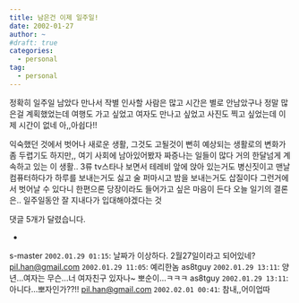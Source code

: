 ```yaml
---
title: 남은건 이제 일주일!
date: 2002-01-27
author: ~
#draft: true
categories:
  - personal
tag:
  - personal
---
```




정확히 일주일 남았다
만나서 작별 인사할 사람은 많고 시간은 별로 안남았구나
정말 많은걸 계획했었는데
여행도 가고 싶었고 여자도 만나고 싶었고 사진도 찍고 싶었는데
이제 시간이 없네
아,,아쉽다!!

익숙했던 것에서 벗어나 새로운 생활, 그것도 고될것이 뻔히
예상되는 생활로의 변화가 좀 두렵기도 하지만,,
여기 사회에 남아있어봤자 짜증나는 일들이 많다
거의 한달넘게 계속하고 있는 이 생활..
3류 tv스타나 보면서 테레비 앞에 앉아 있는거도 병신짓이고
맨날 컴퓨터하다가 하루를 보내는거도 싫고
술 퍼마시고 밤을 보내는거도 삽질이다
그런거에서 벗어날 수 있다니 한편으론 당장이라도 들어가고 싶은 마음이 든다
오늘 일기의 결론은..
일주일동안 잘 지내다가 입대해야겠다는 것


 댓글  5개가 달렸습니다.

- 
 s-master `2002.01.29 01:15`: 
날짜가 이상하다. 2월27일이라고 되어있네?
 pil.han@gmail.com `2002.01.29 11:05`: 
예리한놈
 as8tguy `2002.01.29 13:11`: 
양년...여자는 무슨...너 여자친구 있자나~ 뽀순이...ㅋㅋㅋ
 as8tguy `2002.01.29 13:11`: 
아니다...뽀자인가??!!
 pil.han@gmail.com `2002.02.01 00:41`: 
참내,,어이업따




